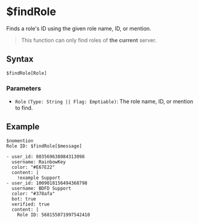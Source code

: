 # $findRole
Finds a role's ID using the given role name, ID, or mention.

> This function can only find roles of **the current** server.

## Syntax
```
$findRole[Role]
```

### Parameters
- `Role` `(Type: String || Flag: Emptiable)`: The role name, ID, or mention to find.

## Example
```
$nomention
Role ID: $findRole[$message]
```

```discord yaml
- user_id: 803569638084313098
  username: RainbowKey
  color: "#E67E22"
  content: |
    !example Support
- user_id: 1009018156494368798
  username: BDFD Support
  color: "#378afa"
  bot: true
  verified: true
  content: |
    Role ID: 568155071997542410
```
